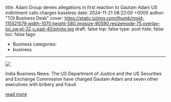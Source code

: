 title: Adani Group denies allegations in first reaction to Gautam Adani US indictment calls charges baseless
date: 2024-11-21 08:22:00 +0000
author: "TOI Business Desk"
cover: https://static.toiimg.com/thumb/msid-115521579,width-1070,height-580,imgsize-90590,resizemode-75,overlay-toi_sw,pt-32,y_pad-40/photo.jpg
draft: false
top: false
type: post
hide: false
toc: false
tags:
  - Business
categories:
  - business
---

![](https://static.toiimg.com/thumb/msid-115521579,width-1070,height-580,imgsize-90590,resizemode-75,overlay-toi_sw,pt-32,y_pad-40/photo.jpg)

India Business News: The US Department of Justice and the US Securities and Exchange Commission have charged Gautam Adani and seven other executives with bribery and fraud

[read more](https://timesofindia.indiatimes.com/business/india-business/adani-group-denies-allegations-in-first-reaction-to-gautam-adani-us-indictment-calls-charges-baseless/articleshow/115521452.cms)
